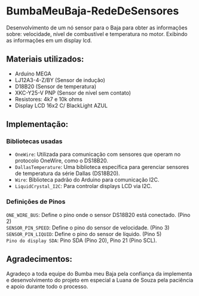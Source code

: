 # BumbaMeuBaja-RedeDeSensores
Desenvolvimento de um nó sensor para o Baja para obter as informações sobre: velocidade, nível de combustível e temperatura no motor. Exibindo as informações em um display lcd.

## Materiais utilizados:
- Arduíno MEGA
- LJ12A3-4-Z/BY (Sensor de indução)
- D18B20 (Sensor de temperatura)
- XKC-Y25-V PNP (Sensor de nível sem contato)
- Resistores: 4k7 e 10k ohms
- Display LCD 16x2 C/ BlackLight AZUL

## Implementação:

### Bibliotecas usadas
 - `OneWire`: Utilizada para comunicação com sensores que operam no protocolo OneWire, como o DS18B20.
- `DallasTemperature`: Uma biblioteca específica para gerenciar sensores de temperatura da série Dallas (DS18B20).
- `Wire`: Biblioteca padrão do Arduino para comunicação I2C.
- `LiquidCrystal_I2C`: Para controlar displays LCD via I2C.

### Definições de Pinos
`ONE_WIRE_BUS`: Define o pino onde o sensor DS18B20 está conectado. (Pino 2)<br>
`SENSOR_PIN_SPEED`: Define o pino do sensor de velocidade. (Pino 3)<br>
`SENSOR_PIN_LIQUID`: Define o pino do sensor de líquido. (Pino 5)<br>
`Pino do display SDA`: Pino SDA (Pino 20), Pino 21 (Pino SCL).

## Agradecimentos:
Agradeço a toda equipe do Bumba meu Baja pela confiança da implementa e desenvolvimento do projeto em especial a Luana de Souza pela paciência e apoio durante todo o processo.